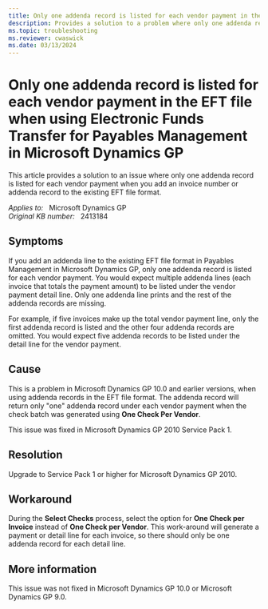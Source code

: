 ```yaml
---
title: Only one addenda record is listed for each vendor payment in the EFT file
description: Provides a solution to a problem where only one addenda record is added for each vendor to the EFT file when you add an invoice number or addenda record to the existing EFT file format.
ms.topic: troubleshooting
ms.reviewer: cwaswick
ms.date: 03/13/2024
---
```

# Only one addenda record is listed for each vendor payment in the EFT file when using Electronic Funds Transfer for Payables Management in Microsoft Dynamics GP

This article provides a solution to an issue where only one addenda record is listed for each vendor payment when you add an invoice number or addenda record to the existing EFT file format.

_Applies to:_ &nbsp; Microsoft Dynamics GP  
_Original KB number:_ &nbsp; 2413184

## Symptoms

If you add an addenda line to the existing EFT file format in Payables Management in Microsoft Dynamics GP, only one addenda record is listed for each vendor payment. You would expect multiple addenda lines (each invoice that totals the payment amount) to be listed under the vendor payment detail line. Only one addenda line prints and the rest of the addenda records are missing.

For example, if five invoices make up the total vendor payment line, only the first addenda record is listed and the other four addenda records are omitted. You would expect five addenda records to be listed under the detail line for the vendor payment.

## Cause

This is a problem in Microsoft Dynamics GP 10.0 and earlier versions, when using addenda records in the EFT file format. The addenda record will return only "one" addenda record under each vendor payment when the check batch was generated using **One Check Per Vendor**.

This issue was fixed in Microsoft Dynamics GP 2010 Service Pack 1.

## Resolution

Upgrade to Service Pack 1 or higher for Microsoft Dynamics GP 2010.

## Workaround

During the **Select Checks** process, select the option for **One Check per Invoice** instead of **One Check per Vendor**. This work-around will generate a payment or detail line for each invoice, so there should only be one addenda record for each detail line.

## More information

This issue was not fixed in Microsoft Dynamics GP 10.0 or Microsoft Dynamics GP 9.0.
